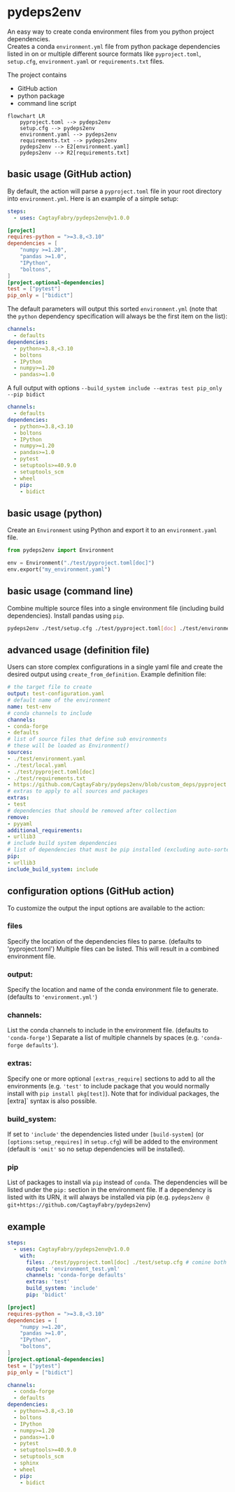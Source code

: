 # pydeps2env

An easy way to create conda environment files from you python project dependencies.  
Creates a conda `environment.yml` file from python package dependencies listed in on or multiple different source formats like `pyproject.toml`, `setup.cfg`, `environment.yaml` or `requirements.txt` files.

The project contains
- GitHub action
- python package
- command line script

```mermaid
flowchart LR
    pyproject.toml --> pydeps2env
    setup.cfg --> pydeps2env
    environment.yaml --> pydeps2env
    requirements.txt --> pydeps2env
    pydeps2env --> E2[environment.yaml]
    pydeps2env --> R2[requirements.txt]
```

## basic usage (GitHub action)

By default, the action will parse a `pyproject.toml` file in your root directory into `environment.yml`. Here is an example
of a simple setup:

```yaml
steps:
  - uses: CagtayFabry/pydeps2env@v1.0.0
```

```toml
[project]
requires-python = ">=3.8,<3.10"
dependencies = [
    "numpy >=1.20",
    "pandas >=1.0",
    "IPython",
    "boltons",
]
[project.optional-dependencies]
test = ["pytest"]
pip_only = ["bidict"]
```

The default parameters will output this sorted `environment.yml` (note that the `python` dependency specification will always be the first item on the list):

```yaml
channels:
  - defaults
dependencies:
  - python>=3.8,<3.10
  - boltons
  - IPython
  - numpy>=1.20
  - pandas>=1.0
```

A full output with options `--build_system include --extras test pip_only --pip bidict`

```yaml
channels:
  - defaults
dependencies:
  - python>=3.8,<3.10
  - boltons
  - IPython
  - numpy>=1.20
  - pandas>=1.0
  - pytest
  - setuptools>=40.9.0
  - setuptools_scm
  - wheel
  - pip:
    - bidict
```

## basic usage (python)

Create an `Environment` using Python and export it to an `environment.yaml` file.

```python
from pydeps2env import Environment

env = Environment("./test/pyproject.toml[doc]")
env.export("my_environment.yaml")
```

## basic usage (command line)

Combine multiple source files into a single environment file (including build dependencies).
Install pandas using `pip`.

```bash
pydeps2env ./test/setup.cfg ./test/pyproject.toml[doc] ./test/environment.yaml ./test/requirements.txt -o output.yaml -c defaults --extras test -b include --pip pandas
```

## advanced usage (definition file)

Users can store complex configurations in a single yaml file and create the desired output using `create_from_definition`.
Example definition file:

```yaml
# the target file to create
output: test-configuration.yaml
# default name of the environment
name: test-env
# conda channels to include
channels:
- conda-forge
- defaults
# list of source files that define sub environments
# these will be loaded as Environment()
sources:
- ./test/environment.yaml
- ./test/local.yaml
- ./test/pyproject.toml[doc]
- ./test/requirements.txt
- https://github.com/CagtayFabry/pydeps2env/blob/custom_deps/pyproject.toml
# extras to apply to all sources and packages
extras:
- test
# dependencies that should be removed after collection
remove:
- pyyaml
additional_requirements:
- urllib3
# include build system dependencies
# list of dependencies that must be pip installed (excluding auto-sorted depedencies like urls)
pip:
- urllib3
include_build_system: include

```

## configuration options (GitHub action)

To customize the output the input options are available to the action:

### files

Specify the location of the dependencies files to parse. (defaults to 'pyproject.toml')
Multiple files can be listed. This will result in a combined environment file.

### output:

Specify the location and name of the conda environment file to generate. (defaults to `'environment.yml'`)

### channels:

List the conda channels to include in the environment file. (defaults to `'conda-forge'`)
Separate a list of multiple channels by spaces (e.g. `'conda-forge defaults'`).

### extras:

Specify one or more optional `[extras_require]` sections to add to all the environments (e.g. `'test'` to include package that
you would normally install with `pip install pkg[test]`).
Note that for individual packages, the [extra]` syntax is also possible.

### build_system:

If set to `'include'` the dependencies listed under `[build-system]` (or `[options:setup_requires]` in `setup.cfg`) will be added to the environment (default
is `'omit'` so no setup dependencies will be installed).

### pip
List of packages to install via `pip` instead of `conda`.
The dependencies will be listed under the `pip:` section in the environment file.
If a dependency is listed with its URN, it will always be installed via pip (e.g. `pydeps2env @ git+https://github.com/CagtayFabry/pydeps2env`)

## example

```yaml
steps:
  - uses: CagtayFabry/pydeps2env@v1.0.0
    with:
      files: ./test/pyproject.toml[doc] ./test/setup.cfg # comine both files, add [doc] only for pyproject.toml
      output: 'environment_test.yml'
      channels: 'conda-forge defaults'
      extras: 'test'
      build_system: 'include'
      pip: 'bidict'
```

```toml
[project]
requires-python = ">=3.8,<3.10"
dependencies = [
    "numpy >=1.20",
    "pandas >=1.0",
    "IPython",
    "boltons",
]
[project.optional-dependencies]
test = ["pytest"]
pip_only = ["bidict"]
```

```yaml
channels:
  - conda-forge
  - defaults
dependencies:
  - python>=3.8,<3.10
  - boltons
  - IPython
  - numpy>=1.20
  - pandas>=1.0
  - pytest
  - setuptools>=40.9.0
  - setuptools_scm
  - sphinx
  - wheel
  - pip:
    - bidict
```
